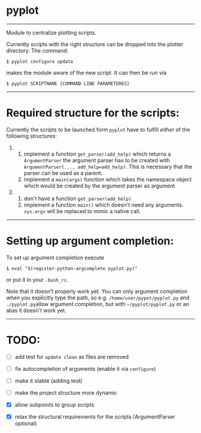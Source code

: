 # pyplot
-------------------------
Module to centralize plotting scripts.

Currently scripts with the right structure can be dropped into the plotter directory.
The command:

    $ pyplot configure update

makes the module aware of the new script.
It can then be run via

    $ pyplot SCRIPTNAME {COMMAND LINE PARAMETERES}
-------------------------

# Required structure for the scripts:

Currently the scripts to be launched form `pyplot` have to fulfill *either* of the following structures:

1. 
   1. implement a function `get_parser(add_help)` which returns a `ArgumentParser` the argument parser 
      has to be created with `ArgumentParser(..., add_help=add_help)`. This is necessary that the parser 
      can be used as a parent.
   2. implement a `main(args)` function which takes the namespace object which would be created by the 
      argument parser as argument
2. 
   1. don't have a function `get_parser(add_help)`
   2. implement a function `main()` which doesn't need any arguments. `sys.argv` will be replaced 
      to mimic a native call.

-------------------------

# Setting up argument completion:

To set up argument completion execute

    $ eval "$(register-python-argcomplete pyplot.py)"

or put it in your `.bash_rc`.

Note that it doesn't properly work yet. You can only argument completion when you explicitly type the path,
so e.g. `/home/user/pypot/pyplot.py` and `./pyplot.py`allow argument completion, but with `~/pyplot/pyplot.py`
or an alias it doesn't work yet.

-------------------------

# TODO:

 - [ ] add test for `update clean` as files are removed
 - [ ] fix autocompletion of arguments (enable it via `configure`)
 - [ ] make it stable (adding test)
 - [ ] make the project structure more dynamic
 - [x] allow subpoints to group scripts
 - [x] relax the structural requirements for the scripts (ArgumentParser optional)

